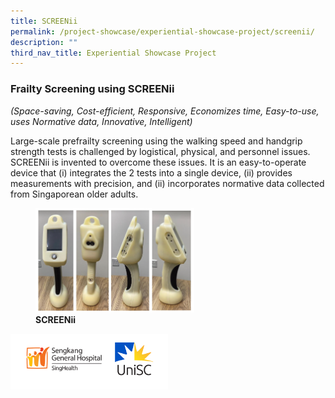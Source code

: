 ```yaml
---
title: SCREENii
permalink: /project-showcase/experiential-showcase-project/screenii/
description: ""
third_nav_title: Experiential Showcase Project
---
```

### Frailty Screening using SCREENii  

*(Space-saving, Cost-efficient, Responsive, Economizes time, Easy-to-use, uses Normative data, Innovative, Intelligent)*

Large-scale prefrailty screening using the walking speed and handgrip strength tests is challenged by logistical, physical, and personnel issues. SCREENii is invented to overcome these issues. It is an easy-to-operate device that (i) integrates the 2 tests into a single device, (ii) provides measurements with precision, and (ii) incorporates normative data collected from Singaporean older adults.

<figure>
<img style="width:60%" src="/images/Experiential%20Showcases/SCREENii/screenii%20product.png">
<figcaption> <strong> SCREENii  </strong> </figcaption>
</figure>

<img style="width:50%" src="/images/Experiential%20Showcases/SCREENii/screenii%20logo.png">